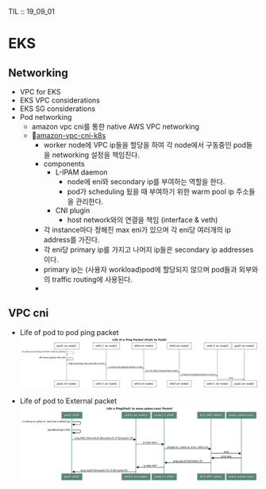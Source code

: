 TIL :: 19_09_01

# EKS

## Networking
- VPC for EKS
- EKS VPC considerations
- EKS SG considerations
- Pod networking
  - amazon vpc cni를 통한 native AWS VPC networking
  - [amazon-vpc-cni-k8s](https://github.com/aws/amazon-vpc-cni-k8s)
    - worker node에 VPC ip들을 할당을 하여 각 node에서 구동중인 pod들을 networking 설정을 책임진다.
    - components
      - L-IPAM daemon
        - node에 eni와 secondary ip를 부여하는 역할을 한다.
        - pod가 scheduling 됬을 때 부여하기 위한 warm pool ip 주소들을 관리한다.
      - CNI plugin
        - host network와의 연결을 책임 (interface & veth)
    - 각 instance마다 정해진 max eni가 있으며 각 eni당 여러개의 ip address를 가진다.
    - 각 eni당 primary ip를 가지고 나머지 ip들은 secondary ip addresses이다.
    - primary ip는 (사용자 workload)pod에 할당되지 않으며 pod들과 외부와의 traffic routing에 사용된다.
    - 

## VPC cni
- Life of pod to pod ping packet
![vpc_cni_01](../static/img/vpc_cni_01.png)

- Life of pod to External packet
![vpc_cni_02](../static/img/vpc_cni_02.png)